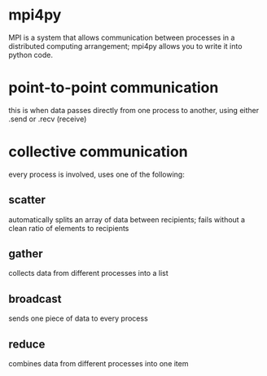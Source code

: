 # mpi4py
MPI is a system that allows communication between processes in a distributed computing arrangement; mpi4py allows you to write it into python code.

# point-to-point communication
this is when data passes directly from one process to another, using either .send or .recv (receive)
# collective communication
every process is involved, uses one of the following:
## scatter
automatically splits an array of data between recipients; fails without a clean ratio of elements to recipients
## gather
collects data from different processes into a list
## broadcast
sends one piece of data to every process
## reduce
combines data from different processes into one item
